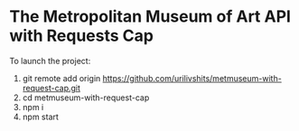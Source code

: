 # The Metropolitan Museum of Art API with Requests Cap

To launch the project:
1. git remote add origin https://github.com/urilivshits/metmuseum-with-request-cap.git
2. cd metmuseum-with-request-cap
3. npm i
4. npm start

